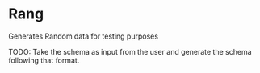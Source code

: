 # Rang
Generates Random data for testing purposes 


TODO:
Take the schema as input from the user and generate the schema following that format.
